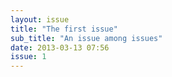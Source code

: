 ```yaml
---
layout: issue
title: "The first issue"
sub_title: "An issue among issues"
date: 2013-03-13 07:56
issue: 1
---
```

